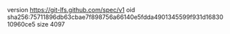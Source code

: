 version https://git-lfs.github.com/spec/v1
oid sha256:75711896db63cbae7f898756a66140e5fdda4901345599f931d1683010960ce5
size 4097
